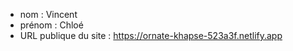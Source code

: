 - nom : Vincent
- prénom : Chloé 
- URL publique du site : https://ornate-khapse-523a3f.netlify.app
